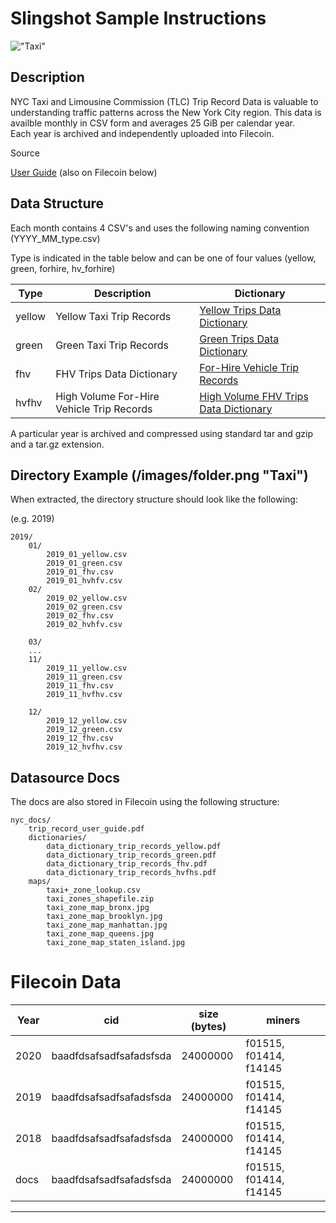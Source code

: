 
# Slingshot Sample Instructions

!["Taxi"](/images/manh_cab.0.0.jpg "Taxi")

## Description 
NYC Taxi and Limousine Commission (TLC) Trip Record Data is valuable to
understanding traffic patterns across the New York City region.  This data
is availble monthly in CSV form and averages 25 GiB per calendar year.  
Each year is archived and independently uploaded into Filecoin.

Source 

[User Guide](https://www1.nyc.gov/assets/tlc/downloads/pdf/trip_record_user_guide.pdf) 
(also on Filecoin below)


## Data Structure

Each month contains 4 CSV's and uses the following naming convention  (YYYY_MM_type.csv)

Type is indicated in the table below and can be one of four values (yellow, green, forhire, hv_forhire)

| Type | Description | Dictionary |
|------|-------------| ---------- |
| yellow | Yellow Taxi Trip Records |[Yellow Trips Data Dictionary](https://www1.nyc.gov/assets/tlc/downloads/pdf/data_dictionary_trip_records_yellow.pdf) |
| green | Green Taxi Trip Records | [Green Trips Data Dictionary](https://www1.nyc.gov/assets/tlc/downloads/pdf/data_dictionary_trip_records_green.pdf) |
| fhv | FHV Trips Data Dictionary | [For-Hire Vehicle Trip Records](https://www1.nyc.gov/assets/tlc/downloads/pdf/data_dictionary_trip_records_fhv.pdf) |
| hvfhv |High Volume For-Hire Vehicle Trip Records | [High Volume FHV Trips Data Dictionary](https://www1.nyc.gov/assets/tlc/downloads/pdf/data_dictionary_trip_records_hvfhs.pdf) |


A particular year is archived and compressed using standard tar and gzip and a tar.gz extension.


## Directory Example (/images/folder.png "Taxi")

When extracted, the directory structure should look like the following:

(e.g. 2019)


```
2019/
	01/
		2019_01_yellow.csv 
		2019_01_green.csv
		2019_01_fhv.csv
		2019_01_hvhfv.csv 
	02/
		2019_02_yellow.csv 
		2019_02_green.csv
		2019_02_fhv.csv
		2019_02_hvhfv.csv 

	03/
	...
	11/
		2019_11_yellow.csv 
		2019_11_green.csv
		2019_11_fhv.csv
		2019_11_hvfhv.csv 

	12/
		2019_12_yellow.csv 
		2019_12_green.csv
		2019_12_fhv.csv
		2019_12_hvfhv.csv 
```

## Datasource Docs

The docs are also stored in Filecoin using the following structure:

```
nyc_docs/
    trip_record_user_guide.pdf
	dictionaries/
		data_dictionary_trip_records_yellow.pdf
		data_dictionary_trip_records_green.pdf
		data_dictionary_trip_records_fhv.pdf
		data_dictionary_trip_records_hvfhs.pdf
	maps/
		taxi+_zone_lookup.csv
		taxi_zones_shapefile.zip
		taxi_zone_map_bronx.jpg
		taxi_zone_map_brooklyn.jpg
		taxi_zone_map_manhattan.jpg
		taxi_zone_map_queens.jpg
		taxi_zone_map_staten_island.jpg
```

# Filecoin Data

| Year | cid | size (bytes) | miners |
| -----|-----|--------------|--------|
| 2020 | baadfdsafsadfsafadsfsda | 24000000 | f01515, f01414, f14145 |
| 2019 | baadfdsafsadfsafadsfsda | 24000000 | f01515, f01414, f14145 |
| 2018 | baadfdsafsadfsafadsfsda | 24000000 | f01515, f01414, f14145 |
| docs | baadfdsafsadfsafadsfsda | 24000000 | f01515, f01414, f14145 |

-----

